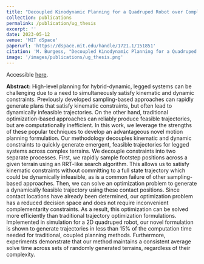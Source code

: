 ```yaml
---
title: "Decoupled Kinodynamic Planning for a Quadruped Robot over Complex Terrain"
collection: publications
permalink: /publication/ug_thesis
excerpt: ''
date: 2023-05-12
venue: 'MIT dSpace'
paperurl: 'https://dspace.mit.edu/handle/1721.1/151851'
citation: 'M. Burgess, "Decoupled Kinodynamic Planning for a Quadruped Robot over Complex Terrain". <i>MIT dSpace</i>. 2024.'
image: '/images/publications/ug_thesis.png'
---
```


Accessible [here](https://dspace.mit.edu/handle/1721.1/151851).

**Abstract:** High-level planning for hybrid-dynamic, legged systems can be challenging due to a need to simultaneously satisfy kinematic and dynamic constraints. Previously developed sampling-based approaches can rapidly generate plans that satisfy kinematic constraints, but often lead to dynamically infeasible trajectories. On the other hand, traditional optimization-based approaches can reliably produce feasible trajectories, but are computationally inefficient. In this work, we leverage the strengths of these popular techniques to develop an advantageous novel motion planning formulation. Our methodology decouples kinematic and dynamic constraints to quickly generate emergent, feasible trajectories for legged systems across complex terrains. We decouple constraints into two separate processes. First, we rapidly sample footstep positions across a given terrain using an RRT-like search algorithm. This allows us to satisfy kinematic constraints without committing to a full state trajectory which could be dynamically infeasible, as is a common failure of other sampling-based approaches. Then, we can solve an optimization problem to generate a dynamically feasible trajectory using these contact positions. Since contact locations have already been determined, our optimization problem has a reduced decision space and does not require inconvenient complementarity constraints. As a result, this optimization can be solved more efficiently than traditional trajectory optimization formulations. Implemented in simulation for a 2D quadruped robot, our novel formulation is shown to generate trajectories in less than 15% of the computation time needed for traditional, coupled planning methods. Furthermore, experiments demonstrate that our method maintains a consistent average solve time across sets of randomly generated terrains, regardless of their complexity.